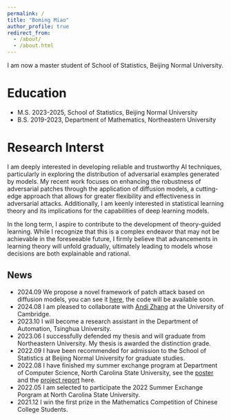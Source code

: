 ```yaml
---
permalink: /
title: "Boming Miao"
author_profile: true
redirect_from: 
  - /about/
  - /about.html
---
```

I am now a master student of School of Statistics, Beijing Normal University.

Education
=========

- M.S. 2023-2025, School of Statistics, Beijing Normal University
- B.S. 2019-2023, Department of Mathematics, Northeastern University

Research Interst
================

I am deeply interested in developing reliable and trustworthy AI techniques, particularly in exploring the distribution of adversarial examples generated by models. My recent work focuses on enhancing the robustness of adversarial patches through the application of diffusion models, a cutting-edge approach that allows for greater flexibility and effectiveness in adversarial attacks. Additionally, I am keenly interested in statistical learning theory and its implications for the capabilities of deep learning models.

In the long term, I aspire to contribute to the development of theory-guided learning. While I recognize that this is a complex endeavor that may not be achievable in the foreseeable future, I firmly believe that advancements in learning theory will unfold gradually, ultimately leading to models whose decisions are both explainable and rational.

## News
- 2024.09 We propose a novel framework of patch attack based on diffusion models, you can see it [here](https://arxiv.org/abs/2409.07002), the code will be available soon.
- 2024.08 I am pleased to collaborate with [Andi Zhang](https://andi.ac/) at the University of Cambridge.
- 2023.10 I will become a research assistant in the Department of Automation, Tsinghua University.
- 2023.06 I successfully defended my thesis and will graduate from Northeastern University. My thesis is awarded the distinction grade.
- 2022.09 I have been recommended for admission to the School of Statistics at Beijing Normal University for graduate studies.
- 2022.08 I have finished my summer exchange program at Department of Computer Science, North Carolina State University, see the [poster](../files/Poster.pdf) and the [project report](../files/ProjectReport.pdf) here.
- 2022.05 I am selected to participate the 2022 Summer Exchange Porgram at North Carolina State University.
- 2021.12 I win the first prize in the Mathematics Competition of Chinese College Students.